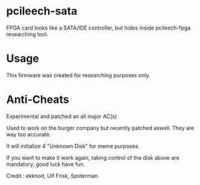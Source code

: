 # pcileech-sata
FPGA card looks like a SATA/IDE controller, but hides inside pcileech-fpga researching tool.

# Usage
This firmware was created for researching purposes only.  

# Anti-Cheats

Experimental and patched an all major AC(s)

Used to work on the burger company but recently patched aswell. They are way too accurate.

It will initialize 4 "Unknown Disk" for meme purposes.

If you want to make it work again, taking control of the disk above are mandatory, good luck have fun.

Credit : ekknod, Ulf Frisk, Spiderman
